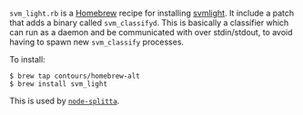 `svm_light.rb` is a [Homebrew](http://brew.sh/) recipe for installing
[svmlight](http://svmlight.joachims.org/). It include a patch that
adds a binary called `svm_classifyd`. This is basically a classifier
which can run as a daemon and be communicated with over stdin/stdout,
to avoid having to spawn new `svm_classify` processes.

To install:

```
$ brew tap contours/homebrew-alt
$ brew install svm_light
```

This is used by
[`node-splitta`](https://github.com/contours/node-splitta).
